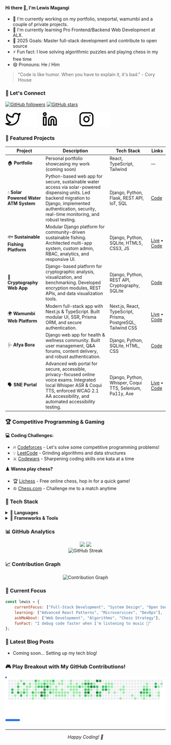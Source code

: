 #### Hi there 👋, I'm Lewis Magangi

- 🔭 I'm currently working on my portfolio, sneportal, wamumbi and a couple of private projects. 
- 🌱 I'm currently learning Pro Frontend/Backend Web Development at ALX.
- 🎯 2025 Goals: Master full-stack development and contribute to open source
- ⚡ Fun fact: I love solving algorithmic puzzles and playing chess in my free time
- 😄 Pronouns: He / Him

> "Code is like humor. When you have to explain it, it's bad." - Cory House

### 🤝 Let's Connect

[![GitHub followers](https://img.shields.io/github/followers/LewisMagangi?label=Follow&style=social)](https://github.com/LewisMagangi)
[![GitHub stars](https://img.shields.io/github/stars/LewisMagangi?label=Stars&style=social)](https://github.com/LewisMagangi)

[![website](./Images/twitter-light.svg)](https://twitter.com/Lewis_Magangi#gh-light-mode-only)
[![website](./Images/twitter-dark.svg)](https://twitter.com/Lewis_Magangi#gh-dark-mode-only)
&nbsp;&nbsp;
[![website](./Images/linkedin-light.svg)](https://linkedin.com/in/lewis-magangi#gh-light-mode-only)
[![website](./Images/linkedin-dark.svg)](https://linkedin.com/in/lewis-magangi#gh-dark-mode-only)
&nbsp;&nbsp;
[![website](./Images/instagram-light.svg)](https://instagram.com/Liquelaliqour#gh-light-mode-only)
[![website](./Images/instagram-dark.svg)](https://instagram.com/Liquelaliqour#gh-dark-mode-only)

### 🚀 Featured Projects

<div align="center">

| Project | Description | Tech Stack | Links |
|---------|-------------|------------|-------|
| 🏠 **Portfolio** | Personal portfolio showcasing my work (coming soon) | React, TypeScript, Tailwind | — |
| 💧 **Solar Powered Water ATM System** | Python-based web app for secure, sustainable water access via solar-powered dispensing units. Led backend migration to Django, implemented authentication, security, real-time monitoring, and robust testing. | Django, Python, Flask, REST API, IoT, SQL | [Code](https://github.com/LewisMagangi/solar-water-atm) |
| 🐟 **Sustainable Fishing Platform** | Modular Django platform for community-driven sustainable fishing. Architected multi-app system, custom admin, RBAC, analytics, and responsive UI. | Django, Python, SQLite, HTML5, CSS3, JS | [Live](https://sustainablefishing.onrender.com/content/home/) • [Code](https://github.com/LewisMagangi/sustainable-fishing) |
| 🔐 **Cryptography Web App** | Django-based platform for cryptographic analysis, visualization, and benchmarking. Developed encryption modules, REST APIs, and data visualization tools. | Django, Python, REST API, Cryptography, SQLite | [Code](https://github.com/LewisMagangi/cryptography-web-app) |
| 🌍 **Wamumbi Web Platform** | Modern full-stack app with Next.js & TypeScript. Built modular UI, SSR, Prisma ORM, and secure authentication. | Next.js, React, TypeScript, Prisma, PostgreSQL, Tailwind CSS | [Live](https://wamumbi.vercel.app/) • [Code](https://github.com/LewisMagangi/wamumbi) |
| 🩺 **Afya Bora** | Django web app for health & wellness community. Built user management, Q&A forums, content delivery, and robust authentication. | Django, Python, SQLite, HTML, CSS | [Code](https://github.com/LewisMagangi/afya-bora) |
| 🗣️ **SNE Portal** | Advanced web portal for secure, accessible, privacy-focused online voice exams. Integrated local Whisper ASR & Coqui TTS, enforced WCAG 2.1 AA accessibility, and automated accessibility testing. | Django, Python, Whisper, Coqui TTS, Selenium, Pa11y, Axe | [Live](https://sneportal.onrender.com/) • [Code](https://github.com/LewisMagangi/sneportal) |

</div>

### 🏆 Competitive Programming & Gaming

**💻 Coding Challenges:**
- 🔥 [Codeforces](https://codeforces.com/profile/Liquelaliqour) - Let's solve some competitive programming problems!
- 💡 [LeetCode](https://leetcode.com/u/LewisMagangi/) - Grinding algorithms and data structures
- ⚔️ [Codewars](https://www.codewars.com/users/Liquelaliqour) - Sharpening coding skills one kata at a time

**♟️ Wanna play chess?**
- 🏆 [Lichess](https://lichess.org/@/Lique) - Free online chess, hop in for a quick game!
- ♔ [Chess.com](https://www.chess.com/member/Liquelaliqour) - Challenge me to a match anytime

### 💼 Tech Stack

<details>
<summary>🧰 <strong>Languages</strong></summary>
<br>

![C](https://img.shields.io/badge/C-00599C?style=for-the-badge&logo=c&logoColor=white)
![Python](https://img.shields.io/badge/Python-3776AB?style=for-the-badge&logo=python&logoColor=white)
![Java](https://img.shields.io/badge/Java-ED8B00?style=for-the-badge&logo=java&logoColor=white)
![JavaScript](https://img.shields.io/badge/JavaScript-F7DF1E?style=for-the-badge&logo=javascript&logoColor=black)
![TypeScript](https://img.shields.io/badge/TypeScript-007ACC?style=for-the-badge&logo=typescript&logoColor=white)
![HTML5](https://img.shields.io/badge/HTML5-E34F26?style=for-the-badge&logo=html5&logoColor=white)
![CSS3](https://img.shields.io/badge/CSS3-1572B6?style=for-the-badge&logo=css3&logoColor=white)

</details>

<details>
<summary>🔧 <strong>Frameworks & Tools</strong></summary>
<br>

**Backend:**
![Django](https://img.shields.io/badge/Django-092E20?style=for-the-badge&logo=django&logoColor=white)
![Flask](https://img.shields.io/badge/Flask-000000?style=for-the-badge&logo=flask&logoColor=white)
![Node.js](https://img.shields.io/badge/Node.js-43853D?style=for-the-badge&logo=node.js&logoColor=white)
![Express.js](https://img.shields.io/badge/Express.js-404D59?style=for-the-badge)

**Databases:**
![MySQL](https://img.shields.io/badge/MySQL-00000F?style=for-the-badge&logo=mysql&logoColor=white)
![MongoDB](https://img.shields.io/badge/MongoDB-4EA94B?style=for-the-badge&logo=mongodb&logoColor=white)
![Redis](https://img.shields.io/badge/Redis-DC382D?style=for-the-badge&logo=redis&logoColor=white)

**DevOps & Tools:**
![Git](https://img.shields.io/badge/Git-F05032?style=for-the-badge&logo=git&logoColor=white)
![Linux](https://img.shields.io/badge/Linux-FCC624?style=for-the-badge&logo=linux&logoColor=black)
![VS Code](https://img.shields.io/badge/VS%20Code-007ACC?style=for-the-badge&logo=visual-studio-code&logoColor=white)
![Nginx](https://img.shields.io/badge/Nginx-009639?style=for-the-badge&logo=nginx&logoColor=white)

</details>

### 📊 GitHub Analytics

<div align="center">
  <img height="180em" src="https://github-readme-stats.vercel.app/api?username=LewisMagangi&show_icons=true&theme=tokyonight&include_all_commits=true&count_private=true&hide_border=true"/>
  <img height="180em" src="https://github-readme-stats.vercel.app/api/top-langs/?username=LewisMagangi&layout=compact&theme=tokyonight&hide_border=true&langs_count=8"/>
</div>

<div align="center">
  <img src="https://streak-stats.demolab.com?user=LewisMagangi&theme=tokyonight&hide_border=true" alt="GitHub Streak" />
</div>

### 📈 Contribution Graph
<div align="center">
  <img src="https://github-readme-activity-graph.vercel.app/graph?username=LewisMagangi&theme=tokyo-night&hide_border=true" alt="Contribution Graph" />
</div>

### 🎯 Current Focus

```javascript
const lewis = {
    currentFocus: ["Full-Stack Development", "System Design", "Open Source"],
    learning: ["Advanced React Patterns", "Microservices", "DevOps"],
    askMeAbout: ["Web Development", "Algorithms", "Chess Strategy"],
    funFact: "I debug code faster when I'm listening to music 🎵"
};
```

### 📝 Latest Blog Posts
<!-- BLOG-POST-LIST:START -->
- Coming soon... Setting up my tech blog!
<!-- BLOG-POST-LIST:END -->

### 🎮 Play Breakout with My GitHub Contributions!
<picture>
  <source
    media="(prefers-color-scheme: dark)"
    srcset="Images/breakout-dark.svg"
  />
  <source
    media="(prefers-color-scheme: light)"
    srcset="Images/breakout-light.svg"
  />
  <img alt="Breakout Game generated from GitHub contributions" src="Images/breakout-light.svg" />
</picture>

---
<div align="center">
  <i>Happy Coding! 🚀</i>
</div>

[twitter]: https://twitter.com/Lewis_Magangi
[instagram]: https://instagram.com/Liquelaliqour
[linkedin]: https://linkedin.com/in/lewis-magangi

